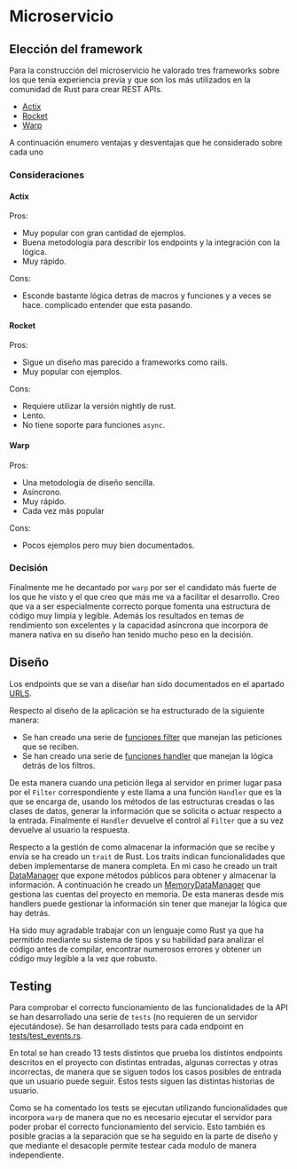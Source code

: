 # Microservicio

## Elección del framework

Para la construcción del microservicio he valorado tres frameworks sobre los que
tenía experiencia previa y que son los más utilizados en la comunidad de Rust
para crear REST APIs.

- [Actix](https://actix.rs/)
- [Rocket](https://github.com/SergioBenitez/Rocket)
- [Warp](https://github.com/seanmonstar/warp)

A continuación enumero ventajas y desventajas que he considerado sobre cada uno

### Consideraciones

#### Actix

Pros:

- Muy popular con gran cantidad de ejemplos.
- Buena metodología para describir los endpoints y la integración con la lógica.
- Muy rápido.

Cons:

- Esconde bastante lógica detras de macros y funciones y a veces se hace.
  complicado entender que esta pasando.

#### Rocket

Pros:

- Sigue un diseño mas parecido a frameworks como rails.
- Muy popular con ejemplos.

Cons:

- Requiere utilizar la versión nightly de rust.
- Lento.
- No tiene soporte para funciones `async`.

#### Warp

Pros:

- Una metodología de diseño sencilla.
- Asíncrono.
- Muy rápido.
- Cada vez más popular

Cons:

- Pocos ejemplos pero muy bien documentados.


### Decisión

Finalmente me he decantado por `warp` por ser el candidato más fuerte de los que
he visto y el que creo que más me va a facilitar el desarrollo. Creo que va a
ser especialmente correcto porque fomenta una estructura de código muy limpia y
legible. Además los resultados en temas de rendimiento son excelentes y la
capacidad asíncrona que incorpora de manera nativa en su diseño han tenido mucho
peso en la decisión.

## Diseño

Los endpoints que se van a diseñar han sido documentados en el apartado [URLS](URLS.md).

Respecto al diseño de la aplicación se ha estructurado de la siguiente manera:

- Se han creado una serie de [funciones filter](/src/filters) que manejan las peticiones que se reciben.
- Se han creado una serie de [funciones handler](/src/handlers) que manejan la lógica detrás de los filtros.

De esta manera cuando una petición llega al servidor en primer lugar pasa por el
`Filter` correspondiente y este llama a una función `Handler` que es la que se
encarga de, usando los métodos de las estructuras creadas o las clases de datos,
generar la información que se solicita o actuar respecto a la entrada.
Finalmente el `Handler` devuelve el control al `Filter` que a su vez devuelve al
usuario la respuesta.

Respecto a la gestión de como almacenar la información que se recibe y envía se
ha creado un `trait` de Rust. Los traits indican funcionalidades que deben
implementarse de manera completa. En mi caso he creado un trait
[DataManager](/src/models/mod.rs#L12) que expone métodos públicos para obtener y
almacenar la información. A continuación he creado un
[MemoryDataManager](/src/models/mod.rs#L23) que gestiona las cuentas del proyecto en
memoria. De esta maneras desde mis handlers puede gestionar la información sin
tener que manejar la lógica que hay detrás.

Ha sido muy agradable trabajar con un lenguaje como Rust ya que ha permitido
mediante su sistema de tipos y su habilidad para analizar el código antes de
compilar, encontrar numerosos errores y obtener un código muy legible a la vez
que robusto.

## Testing

Para comprobar el correcto funcionamiento de las funcionalidades de la API se
han desarrollado una serie de `tests` (no requieren de un servidor ejecutándose).
Se han desarrollado tests para cada endpoint en [tests/test_events.rs](/tests/test_events.rs).

En total se han creado 13 tests distintos que prueba los distintos endpoints descritos en el proyecto con distintas entradas, algunas correctas y otras incorrectas, de manera que se siguen todos los casos posibles de entrada que un usuario puede seguir. Estos tests siguen las distintas historias de usuario.

Como se ha comentado los tests se ejecutan utilizando funcionalidades que
incorpora `warp` de manera que no es necesario ejecutar el servidor para poder
probar el correcto funcionamiento del servicio. Esto también es posible gracias
a la separación que se ha seguido en la parte de diseño y que mediante el
desacople permite testear cada modulo de manera independiente.
